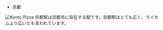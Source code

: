 * 京都

![Kyoto Pizza](https://upload.wikimedia.org/wikipedia/ja/1/13/%E4%BA%AC%E9%83%BD%E9%A7%85_04.JPG)
京都駅は京都市に存在する駅です。京都駅はとても広く、ライカムより広いとも言われています。
